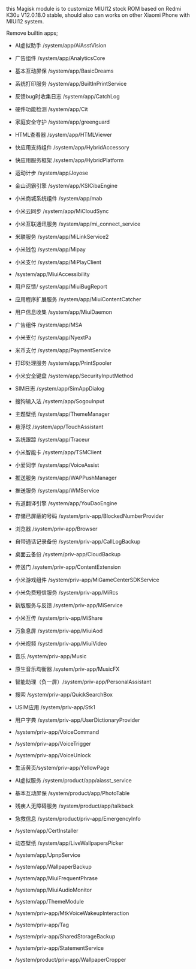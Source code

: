 this Magisk module is to customize MIUI12 stock ROM based on Redmi K30u V12.0.18.0 stable, should also can works on other Xiaomi Phone with MIUI12 system.

Remove builtin apps;

* AI虚拟助手 /system/app/AiAsstVision
* 广告组件 /system/app/AnalyticsCore
* 基本互动屏保 /system/app/BasicDreams
* 系统打印服务 /system/app/BuiltInPrintService
* 反馈bug时收集日志 /system/app/CatchLog
* 硬件功能检测 /system/app/Cit
* 家庭安全守护 /system/app/greenguard
* HTML查看器 /system/app/HTMLViewer
* 快应用支持组件 /system/app/HybridAccessory
* 快应用服务框架 /system/app/HybridPlatform
* 运动计步 /system/app/Joyose
* 金山词霸引擎 /system/app/KSICibaEngine
* 小米商城系统组件 /system/app/mab
* 小米云同步 /system/app/MiCloudSync
* 小米互联通讯服务 /system/app/mi_connect_service
* 米联服务 /system/app/MiLinkService2
* 小米钱包 /system/app/Mipay
* 小米支付 /system/app/MiPlayClient
* /system/app/MiuiAccessibility
* 用户反馈/ system/app/MiuiBugReport
* 应用程序扩展服务 /system/app/MiuiContentCatcher
* 用户信息收集 /system/app/MiuiDaemon
* 广告组件 /system/app/MSA
* 小米支付 /system/app/NyextPa
* 米币支付 /system/app/PaymentService
* 打印处理服务 /system/app/PrintSpooler
* 小米安全键盘 /system/app/SecurityInputMethod
* SIM日志 /system/app/SimAppDialog
* 搜狗输入法 /system/app/SogouInput
* 主题壁纸 /system/app/ThemeManager
* 悬浮球 /system/app/TouchAssistant
* 系统跟踪 /system/app/Traceur
* 小米智能卡 /system/app/TSMClient
* 小爱同学 /system/app/VoiceAssist
* 推送服务 /system/app/WAPPushManager
* 推送服务 /system/app/WMService
* 有道翻译引擎 /system/app/YouDaoEngine


* 存储已屏蔽的号码 /system/priv-app/BlockedNumberProvider
* 浏览器 /system/priv-app/Browser
* 自带通话记录备份 /system/priv-app/CallLogBackup
* 桌面云备份 /system/priv-app/CloudBackup
* 传送门 /system/priv-app/ContentExtension
* 小米游戏组件 /system/priv-app/MiGameCenterSDKService
* 小米免费短信服务 /system/priv-app/MiRcs
* 新版服务与反馈 /system/priv-app/MiService
* 小米互传 /system/priv-app/MiShare
* 万象息屏 /system/priv-app/MiuiAod
* 小米视频 /system/priv-app/MiuiVideo
* 音乐 /system/priv-app/Music
* 原生音乐均衡器 /system/priv-app/MusicFX
* 智能助理（负一屏）/system/priv-app/PersonalAssistant
* 搜索 /system/priv-app/QuickSearchBox
* USIM应用 /system/priv-app/Stk1
* 用户字典 /system/priv-app/UserDictionaryProvider
* /system/priv-app/VoiceCommand
* /system/priv-app/VoiceTrigger
* /system/priv-app/VoiceUnlock
* 生活黄页/system/priv-app/YellowPage
* AI虚拟服务 /system/product/app/aiasst_service
* 基本互动屏保 /system/product/app/PhotoTable
* 残疾人无障碍服务 /system/product/app/talkback
* 急救信息 /system/product/priv-app/EmergencyInfo

* /system/app/CertInstaller
* 动态壁纸 /system/app/LiveWallpapersPicker
* /system/app/UpnpService
* /system/app/WallpaperBackup
* /system/app/MiuiFrequentPhrase
* /system/app/MiuiAudioMonitor
* /system/app/ThemeModule
* /system/priv-app/MtkVoiceWakeupInteraction
* /system/priv-app/Tag
* /system/priv-app/SharedStorageBackup
* /system/priv-app/StatementService
* /system/product/priv-app/WallpaperCropper

